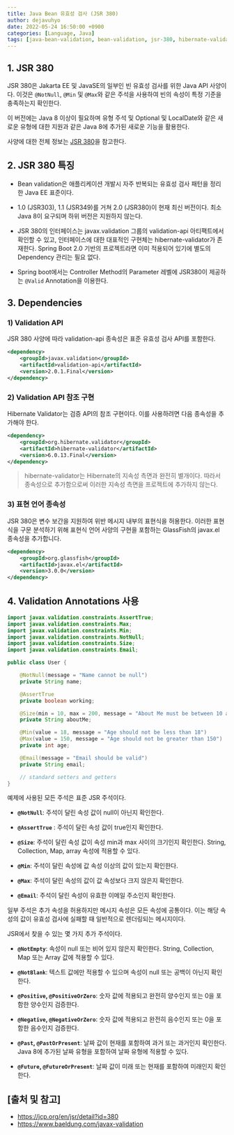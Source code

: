 ```yaml
---
title: Java Bean 유효성 검사 (JSR 380)
author: dejavuhyo
date: 2022-05-24 16:50:00 +0900
categories: [Language, Java]
tags: [java-bean-validation, bean-validation, jsr-380, hibernate-validator, java-bean-유효성-검사, bean-유효성-검사]
---
```


## 1. JSR 380
JSR 380은 Jakarta EE 및 JavaSE의 일부인 빈 유효성 검사를 위한 Java API 사양이다. 이것은 `@NotNull`, `@Min` 및 `@Max`와 같은 주석을 사용하여 빈의 속성이 특정 기준을 충족하는지 확인한다.

이 버전에는 Java 8 이상이 필요하며 유형 주석 및 Optional 및 LocalDate와 같은 새로운 유형에 대한 지원과 같은 Java 8에 추가된 새로운 기능을 활용한다.

사양에 대한 전체 정보는 [JSR 380](https://jcp.org/en/jsr/detail?id=380)을 참고한다.

## 2. JSR 380 특징

* Bean validation은 애플리케이션 개발시 자주 반복되는 유효성 검사 패턴을 정리한 Java EE 표준이다.

* 1.0 (JSR303), 1.1 (JSR349)를 거쳐 2.0 (JSR380)이 현재 최신 버전이다. 최소 Java 8이 요구되며 하위 버전은 지원하지 않는다.

* JSR 380의 인터페이스는 javax.validation 그룹의 validation-api 아티팩트에서 확인할 수 있고, 인터페이스에 대한 대표적인 구현체는 hibernate-validator가 존재한다. Spring Boot 2.0 기반의 프로젝트라면 이미 적용되어 있기에 별도의 Dependency 관리는 필요 없다.

* Spring boot에서는 Controller Method의 Parameter 레벨에 JSR380이 제공하는 `@Valid` Annotation을 이용한다.

## 3. Dependencies

### 1) Validation API
JSR 380 사양에 따라 validation-api 종속성은 표준 유효성 검사 API를 포함한다.

```xml
<dependency>
    <groupId>javax.validation</groupId>
    <artifactId>validation-api</artifactId>
    <version>2.0.1.Final</version>
</dependency>
```

### 2) Validation API 참조 구현
Hibernate Validator는 검증 API의 참조 구현이다. 이를 사용하려면 다음 종속성을 추가해야 한다.

```xml
<dependency>
    <groupId>org.hibernate.validator</groupId>
    <artifactId>hibernate-validator</artifactId>
    <version>6.0.13.Final</version>
</dependency>
```

> hibernate-validator는 Hibernate의 지속성 측면과 완전히 별개이다. 따라서 종속성으로 추가함으로써 이러한 지속성 측면을 프로젝트에 추가하지 않는다.

### 3) 표현 언어 종속성
JSR 380은 변수 보간을 지원하여 위반 메시지 내부의 표현식을 허용한다. 이러한 표현식을 구문 분석하기 위해 표현식 언어 사양의 구현을 포함하는 GlassFish의 javax.el 종속성을 추가합니다.

```xml
<dependency>
    <groupId>org.glassfish</groupId>
    <artifactId>javax.el</artifactId>
    <version>3.0.0</version>
</dependency>
```

## 4. Validation Annotations 사용

```java
import javax.validation.constraints.AssertTrue;
import javax.validation.constraints.Max;
import javax.validation.constraints.Min;
import javax.validation.constraints.NotNull;
import javax.validation.constraints.Size;
import javax.validation.constraints.Email;

public class User {

    @NotNull(message = "Name cannot be null")
    private String name;

    @AssertTrue
    private boolean working;

    @Size(min = 10, max = 200, message = "About Me must be between 10 and 200 characters")
    private String aboutMe;

    @Min(value = 18, message = "Age should not be less than 18")
    @Max(value = 150, message = "Age should not be greater than 150")
    private int age;

    @Email(message = "Email should be valid")
    private String email;

    // standard setters and getters
}
```

예제에 사용된 모든 주석은 표준 JSR 주석이다.

* **`@NotNull`**: 주석이 달린 속성 값이 null이 아닌지 확인한다.

* **`@AssertTrue`** : 주석이 달린 속성 값이 true인지 확인한다.

* **`@Size`**: 주석이 달린 속성 값이 속성 min과 max 사이의 크기인지 확인한다. String, Collection, Map, array 속성에 적용할 수 있다.

* **`@Min`**: 주석이 달린 속성에 값 속성 이상의 값이 있는지 확인한다.

* **`@Max`**: 주석이 달린 속성의 값이 값 속성보다 크지 않은지 확인한다.

* **`@Email`**: 주석이 달린 속성이 유효한 이메일 주소인지 확인한다.

일부 주석은 추가 속성을 허용하지만 메시지 속성은 모든 속성에 공통이다. 이는 해당 속성의 값이 유효성 검사에 실패할 때 일반적으로 렌더링되는 메시지이다.

JSR에서 찾을 수 있는 몇 가지 추가 주석이다.

* **`@NotEmpty`**: 속성이 null 또는 비어 있지 않은지 확인한다. String, Collection, Map 또는 Array 값에 적용할 수 있다.

* **`@NotBlank`**: 텍스트 값에만 적용할 수 있으며 속성이 null 또는 공백이 아닌지 확인한다.

* **`@Positive`, `@PositiveOrZero`**: 숫자 값에 적용되고 완전히 양수인지 또는 0을 포함한 양수인지 검증한다.

* **`@Negative`, `@NegativeOrZero`**: 숫자 값에 적용되고 완전히 음수인지 또는 0을 포함한 음수인지 검증한다.

* **`@Past`, `@PastOrPresent`**: 날짜 값이 현재를 포함하여 과거 또는 과거인지 확인한다. Java 8에 추가된 날짜 유형을 포함하여 날짜 유형에 적용할 수 있다.

* **`@Future`, `@FutureOrPresent`**: 날짜 값이 미래 또는 현재를 포함하여 미래인지 확인한다.

## [출처 및 참고]
* <https://jcp.org/en/jsr/detail?id=380>
* <https://www.baeldung.com/javax-validation>

